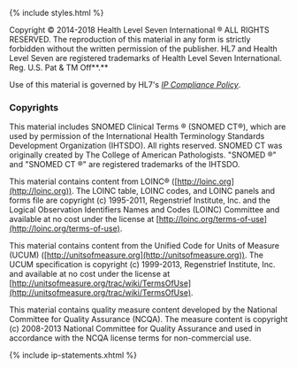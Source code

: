 {% include styles.html %}

Copyright © 2014-2018 Health Level Seven International ® ALL RIGHTS RESERVED. The reproduction of this material in any form is strictly forbidden without the written permission of the publisher. HL7 and Health Level Seven are registered trademarks of Health Level Seven International. Reg. U.S. Pat & TM Off**.**

Use of this material is governed by HL7's [*IP Compliance Policy*](http://www.hl7.org/legal/ippolicy.cfm?ref=nav).

### Copyrights

This material includes SNOMED Clinical Terms ® (SNOMED CT®), which are used by permission of the International Health Terminology Standards Development Organization (IHTSDO). All rights reserved. SNOMED CT was originally created by The College of American Pathologists. "SNOMED ®" and "SNOMED CT ®" are registered trademarks of the IHTSDO.

This material contains content from LOINC® ([http://loinc.org](http://loinc.org)). The LOINC table, LOINC codes, and LOINC panels and forms file are copyright (c) 1995-2011, Regenstrief Institute, Inc. and the Logical Observation Identifiers Names and Codes (LOINC) Committee and available at no cost under the license at [http://loinc.org/terms-of-use](http://loinc.org/terms-of-use).

This material contains content from the Unified Code for Units of Measure (UCUM) ([http://unitsofmeasure.org](http://unitsofmeasure.org)). The UCUM specification is copyright (c) 1999-2013, Regenstrief Institute, Inc. and available at no cost under the license at [http://unitsofmeasure.org/trac/wiki/TermsOfUse](http://unitsofmeasure.org/trac/wiki/TermsOfUse).

This material contains quality measure content developed by the National Committee for Quality Assurance (NCQA). The measure content is copyright (c) 2008-2013 National Committee for Quality Assurance and used in accordance with the NCQA license terms for non-commercial use.

{% include ip-statements.xhtml %}